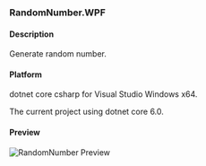 ### RandomNumber.WPF

#### Description
Generate random number.

#### Platform
dotnet core csharp for Visual Studio Windows x64.

The current project using dotnet core 6.0.

#### Preview
![RandomNumber Preview](https://raw.githubusercontent.com/Phoebus-Ma/DesktopApp/main/PreviewImages/random-number-for-wpf.png)

